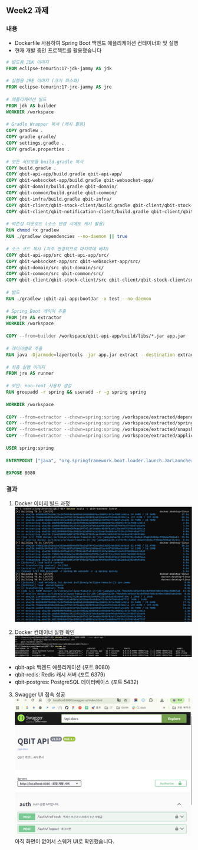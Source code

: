 ## Week2 과제

### 내용
- Dockerfile 사용하여 Spring Boot 백엔드 애플리케이션 컨테이너화 및 실행
- 현재 개발 중인 프로젝트를 활용했습니다 

```dockerfile
# 빌드용 JDK 이미지
FROM eclipse-temurin:17-jdk-jammy AS jdk

# 실행용 JRE 이미지 (크기 최소화)
FROM eclipse-temurin:17-jre-jammy AS jre

# 애플리케이션 빌드
FROM jdk AS builder
WORKDIR /workspace

# Gradle Wrapper 복사 (캐시 활용)
COPY gradlew .
COPY gradle gradle/
COPY settings.gradle .
COPY gradle.properties .

# 모든 서브모듈 build.gradle 복사
COPY build.gradle .
COPY qbit-api-app/build.gradle qbit-api-app/
COPY qbit-websocket-app/build.gradle qbit-websocket-app/
COPY qbit-domain/build.gradle qbit-domain/
COPY qbit-common/build.gradle qbit-common/
COPY qbit-infra/build.gradle qbit-infra/
COPY qbit-client/qbit-stock-client/build.gradle qbit-client/qbit-stock-client/
COPY qbit-client/qbit-notification-client/build.gradle qbit-client/qbit-notification-client/

# 의존성 다운로드 (소스 변경 시에도 캐시 활용)
RUN chmod +x gradlew
RUN ./gradlew dependencies --no-daemon || true

# 소스 코드 복사 (자주 변경되므로 마지막에 배치)
COPY qbit-api-app/src qbit-api-app/src/
COPY qbit-websocket-app/src qbit-websocket-app/src/
COPY qbit-domain/src qbit-domain/src/
COPY qbit-common/src qbit-common/src/
COPY qbit-client/qbit-stock-client/src qbit-client/qbit-stock-client/src/

# 빌드
RUN ./gradlew :qbit-api-app:bootJar -x test --no-daemon

# Spring Boot 레이어 추출 
FROM jre AS extractor
WORKDIR /workspace

COPY --from=builder /workspace/qbit-api-app/build/libs/*.jar app.jar

# 레이어별로 추출
RUN java -Djarmode=layertools -jar app.jar extract --destination extracted

# 최종 실행 이미지
FROM jre AS runner

# 보안: non-root 사용자 생성
RUN groupadd -r spring && useradd -r -g spring spring

WORKDIR /workspace

COPY --from=extractor --chown=spring:spring /workspace/extracted/dependencies ./
COPY --from=extractor --chown=spring:spring /workspace/extracted/spring-boot-loader ./
COPY --from=extractor --chown=spring:spring /workspace/extracted/snapshot-dependencies ./
COPY --from=extractor --chown=spring:spring /workspace/extracted/application ./

USER spring:spring

ENTRYPOINT ["java", "org.springframework.boot.loader.launch.JarLauncher"]

EXPOSE 8080

```

### 결과
1. Docker 이미지 빌드 과정
![alt text](result1.png)

2. Docker 컨테이너 실행 확인
![alt text](result2.png)
- qbit-api: 백엔드 애플리케이션 (포트 8080)
- qbit-redis: Redis 캐시 서버 (포트 6379)
- qbit-postgres: PostgreSQL 데이터베이스 (포트 5432)

3. Swagger UI 접속 성공
![alt text](result3.png)
아직 화면이 없어서 스웨거 UI로 확인했습니다.